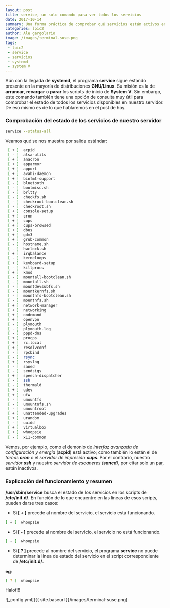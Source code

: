 ```yaml
---
layout: post
title: service, un solo comando para ver todos los servicios
date: 2017-10-14
summary: Una forma práctica de comprobar qué servicios están activos en nuestro servidor
categories: lpic2
author: Ale gargolario
image: /images/terminal-suse.png
tags:
 - lpic2
 - service
 - servicios
 - systemd
 - system V
---
```


Aún con la llegada de **systemd**, el programa **service** sigue estando presente en la mayoría de distribuciones **GNU/Linux**. Su misión es la de **arrancar**, **recargar** o **parar** los scripts de inicio de **System V**. Sin embargo, este comando también tiene una opción de consulta muy útil para comprobar el estado de todos los servicios disponibles en nuestro servidor. De eso mismo es de lo que hablaremos en el post de hoy.

### Comprobación del estado de los servicios de nuestro servidor

```bash
service --status-all
```
Veamos qué se nos muestra por salida estándar:

```bash
 [ + ]  acpid
 [ - ]  alsa-utils
 [ + ]  anacron
 [ + ]  apparmor
 [ + ]  apport
 [ + ]  avahi-daemon
 [ + ]  binfmt-support
 [ - ]  bluetooth
 [ - ]  bootmisc.sh
 [ - ]  brltty
 [ - ]  checkfs.sh
 [ - ]  checkroot-bootclean.sh
 [ - ]  checkroot.sh
 [ + ]  console-setup
 [ + ]  cron
 [ + ]  cups
 [ + ]  cups-browsed
 [ + ]  dbus
 [ + ]  gdm3
 [ + ]  grub-common
 [ - ]  hostname.sh
 [ - ]  hwclock.sh
 [ + ]  irqbalance
 [ - ]  kerneloops
 [ + ]  keyboard-setup
 [ - ]  killprocs
 [ + ]  kmod
 [ - ]  mountall-bootclean.sh
 [ - ]  mountall.sh
 [ - ]  mountdevsubfs.sh
 [ - ]  mountkernfs.sh
 [ - ]  mountnfs-bootclean.sh
 [ - ]  mountnfs.sh
 [ + ]  network-manager
 [ + ]  networking
 [ + ]  ondemand
 [ + ]  openvpn
 [ - ]  plymouth
 [ - ]  plymouth-log
 [ - ]  pppd-dns
 [ + ]  procps
 [ + ]  rc.local
 [ + ]  resolvconf
 [ - ]  rpcbind
 [ - ]  rsync
 [ + ]  rsyslog
 [ - ]  saned
 [ - ]  sendsigs
 [ + ]  speech-dispatcher
 [ - ]  ssh
 [ - ]  thermald
 [ + ]  udev
 [ + ]  ufw
 [ - ]  umountfs
 [ - ]  umountnfs.sh
 [ - ]  umountroot
 [ + ]  unattended-upgrades
 [ + ]  urandom
 [ - ]  uuidd
 [ + ]  virtualbox
 [ + ]  whoopsie
 [ - ]  x11-common
```
Vemos, por ejemplo, como el demonio de *interfaz avanzada de configuración y energía* (**acpid**) está activo; como también lo están el de *tareas **cron*** o el *servidor de impresión **cups***. Por el contrario, nuestro *servidor **ssh*** y nuestro *servidor de escáneres (**saned**)*, por citar solo un par, están inactivos.

### Explicación del funcionamiento y resumen

**/usr/sbin/service** busca el estado de los servicios en los scripts de **/etc/init.d/**. En función de lo que encuentre en
las líneas de esos scripts, pueden darse tres casos:

+ Si **[ + ]** precede al nombre del servicio, el servicio está funcionando.

```bash
[ + ]  whoopsie
```

+ Si **[ - ]** precede al nombre del servicio, el servicio no está funcionando.

```bash
[ - ]  whoopsie
```

+ Si **[ ? ]** precede al nombre del servicio, el programa **service** no puede determinar la línea de estado del servicio en el script correspondiente de **/etc/init.d/**.

**eg**: 
```bash
[ ? ]  whoopsie
```

Halof!!!


![_config.yml]({{ site.baseurl }}/images/terminal-suse.png)


